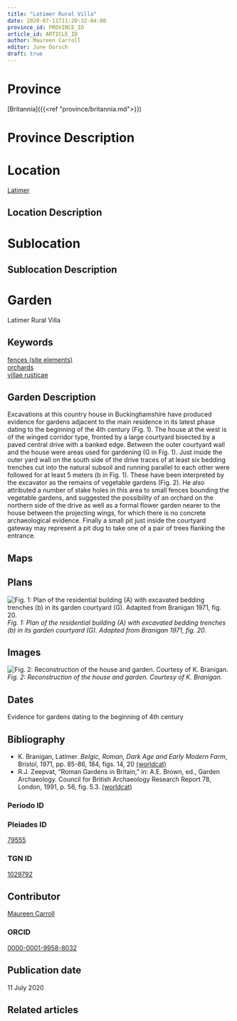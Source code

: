 ```yaml
---
title: "Latimer Rural Villa"
date: 2020-07-11T11:20:32-04:00
province_id: PROVINCE_ID
article_id: ARTICLE_ID
author: Maureen Carroll
editor: June Dorsch
draft: true
---
```


# Province

[Britannia]({{<ref "province/britannia.md">}})  

# Province Description


# Location

[Latimer](https://pleiades.stoa.org/places/79555)

## Location Description

<!-- LEAVE THIS BLANK FOR NOW -->

# Sublocation

<!--
[AREA WITHIN LOCATION, LIKE “PALATINE HILL”](GEOREFERENCE LINK)
A sublocation is any area larger than an individual garden, but located within a location. I would always try to include a link to a controlled vocabulary here if possible. This ID may well be different from the Garden ID, e.g., Pompeii versus a Garden in one of the houses which has its own Pleiades ID.
-->

## Sublocation Description

<!-- DESCRIPTION -->

# Garden

Latimer Rural Villa

## Keywords

[fences (site elements)](http://vocab.getty.edu/page/aat/300005044)    
[orchards](http://vocab.getty.edu/page/aat/300008890)   
[villae rusticae](http://vocab.getty.edu/page/aat/300005518)        

## Garden Description

Excavations at this country house in Buckinghamshire have produced evidence for gardens adjacent to the main residence in its latest phase dating to the beginning of the 4th century (Fig. 1). The house at the west is of the winged corridor type, fronted by a large courtyard bisected by a paved central drive with a banked edge. Between the outer courtyard wall and the house were areas used for gardening (G in Fig. 1). Just inside the outer yard wall on the south side of the drive traces of at least six bedding trenches cut into the natural subsoil and running parallel to each other were followed for at least 5 meters (b in Fig. 1). These have been interpreted by the excavator as the remains of vegetable gardens (Fig. 2). He also attributed a number of stake holes in this area to small fences bounding the vegetable gardens, and suggested the possibility of an orchard on the northern side of the drive as well as a formal flower garden nearer to the house between the projecting wings, for which there is no concrete archaeological evidence. Finally a small pit just inside the courtyard gateway may represent a pit dug to take one of a pair of trees flanking the entrance.

## Maps

<!--
![ALT_TEXT](IMG_URL)
*CAPTION*
-->

## Plans

![Fig. 1: Plan of the residential building (A) with excavated bedding trenches (b) in its garden courtyard (G). Adapted from Branigan 1971, fig. 20.](../../images/Latimer_fig_14_or_10.1a.jpg)
*Fig. 1: Plan of the residential building (A) with excavated bedding trenches (b) in its garden courtyard (G). Adapted from Branigan 1971, fig. 20.*

## Images

![Fig. 2: Reconstruction of the house and garden. Courtesy of K. Branigan.](../../images/Latimer_fig_15_or_10.1b.jpg)
*Fig. 2: Reconstruction of the house and garden. Courtesy of K. Branigan.*

## Dates

Evidence for gardens dating to the beginning of 4th century

## Bibliography

*  K. Branigan, Latimer. *Belgic, Roman, Dark Age and Early Modern Farm*, Bristol, 1971, pp. 85-86, 184, figs. 14, 20 [(worldcat)](http://www.worldcat.org/oclc/462254320)
* R.J. Zeepvat, “Roman Gardens in Britain,” in: A.E. Brown, ed., Garden Archaeology. Council for British Archaeology Research Report 78, London, 1991, p. 56, fig. 5.3. [(worldcat)](http://www.worldcat.org/oclc/246578144)

### Periodo ID

<!-- [PERIODO_ID](https://pleiades.stoa.org/places/PLEIADES_ID) -->

### Pleiades ID

[79555](https://pleiades.stoa.org/places/79555)

### TGN ID

[1029792](http://vocab.getty.edu/page/tgn/1029792)

## Contributor

[Maureen Carroll](https://www.sheffield.ac.uk/archaeology/our-people/academic-staff/maureen-carroll)

### ORCID

[0000-0001-9958-8032](https://orcid.org/0000-0001-9958-8032)

## Publication date

11 July 2020

## Related articles

<!-- Links to other related articles. Leave blank for now -->
